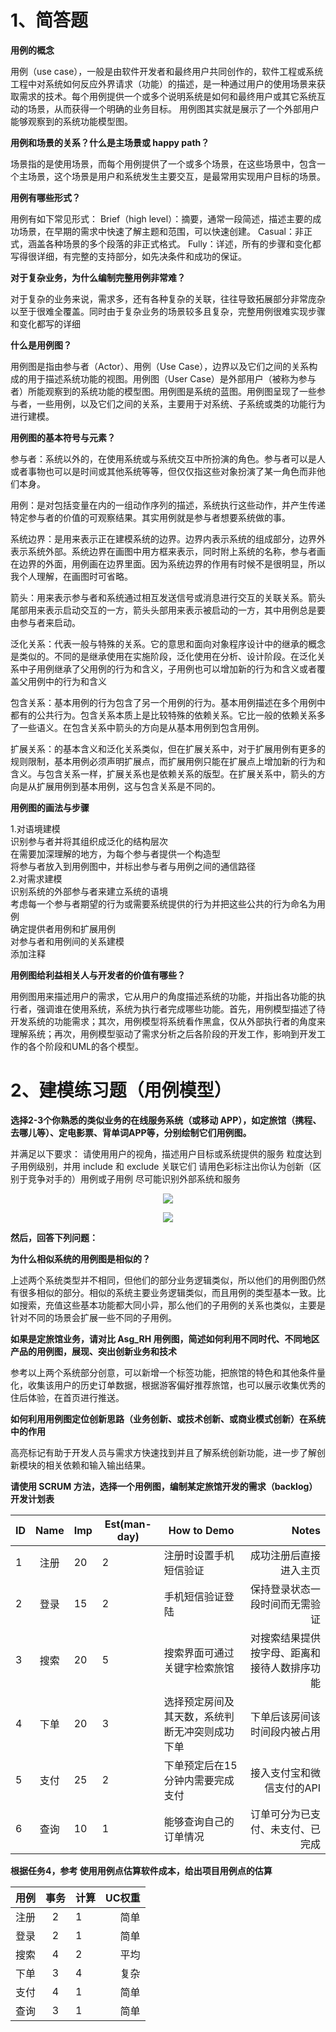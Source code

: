 # 1、简答题

**用例的概念**

用例（use case），一般是由软件开发者和最终用户共同创作的，软件工程或系统工程中对系统如何反应外界请求（功能）的描述，是一种通过用户的使用场景来获取需求的技术。每个用例提供一个或多个说明系统是如何和最终用户或其它系统互动的场景，从而获得一个明确的业务目标。
用例图其实就是展示了一个外部用户能够观察到的系统功能模型图。

**用例和场景的关系？什么是主场景或 happy path？**

场景指的是使用场景，而每个用例提供了一个或多个场景，在这些场景中，包含一个主场景，这个场景是用户和系统发生主要交互，是最常用实现用户目标的场景。

**用例有哪些形式？**

用例有如下常见形式：
Brief（high level）：摘要，通常一段简述，描述主要的成功场景，在早期的需求中快速了解主题和范围，可以快速创建。
Casual：非正式，涵盖各种场景的多个段落的非正式格式。
Fully：详述，所有的步骤和变化都写得很详细，有完整的支持部分，如先决条件和成功的保证。

**对于复杂业务，为什么编制完整用例非常难？**

对于复杂的业务来说，需求多，还有各种复杂的关联，往往导致拓展部分非常庞杂以至于很难全覆盖。同时由于复杂业务的场景较多且复杂，完整用例很难实现步骤和变化都写的详细

**什么是用例图？**

用例图是指由参与者（Actor）、用例（Use Case），边界以及它们之间的关系构成的用于描述系统功能的视图。用例图（User Case）是外部用户（被称为参与者）所能观察到的系统功能的模型图。用例图是系统的蓝图。用例图呈现了一些参与者，一些用例，以及它们之间的关系，主要用于对系统、子系统或类的功能行为进行建模。

**用例图的基本符号与元素？**

参与者：系统以外的，在使用系统或与系统交互中所扮演的角色。参与者可以是人或者事物也可以是时间或其他系统等等，但仅仅指这些对象扮演了某一角色而非他们本身。

用例：是对包括变量在内的一组动作序列的描述，系统执行这些动作，并产生传递特定参与者的价值的可观察结果。其实用例就是参与者想要系统做的事。

系统边界：是用来表示正在建模系统的边界。边界内表示系统的组成部分，边界外表示系统外部。系统边界在画图中用方框来表示，同时附上系统的名称，参与者画在边界的外面，用例画在边界里面。因为系统边界的作用有时候不是很明显，所以我个人理解，在画图时可省略。

箭头：用来表示参与者和系统通过相互发送信号或消息进行交互的关联关系。箭头尾部用来表示启动交互的一方，箭头头部用来表示被启动的一方，其中用例总是要由参与者来启动。

泛化关系：代表一般与特殊的关系。它的意思和面向对象程序设计中的继承的概念是类似的。不同的是继承使用在实施阶段，泛化使用在分析、设计阶段。在泛化关系中子用例继承了父用例的行为和含义，子用例也可以增加新的行为和含义或者覆盖父用例中的行为和含义

包含关系：基本用例的行为包含了另一个用例的行为。基本用例描述在多个用例中都有的公共行为。包含关系本质上是比较特殊的依赖关系。它比一般的依赖关系多了一些语义。在包含关系中箭头的方向是从基本用例到包含用例。

扩展关系：的基本含义和泛化关系类似，但在扩展关系中，对于扩展用例有更多的规则限制，基本用例必须声明扩展点，而扩展用例只能在扩展点上增加新的行为和含义。与包含关系一样，扩展关系也是依赖关系的版型。在扩展关系中，箭头的方向是从扩展用例到基本用例，这与包含关系是不同的。

**用例图的画法与步骤**

   1.对语境建模  
        识别参与者并将其组织成泛化的结构层次  
        在需要加深理解的地方，为每个参与者提供一个构造型  
        将参与者放入到用例图中，并标出参与者与用例之间的通信路径  
   2.对需求建模  
        识别系统的外部参与者来建立系统的语境  
        考虑每一个参与者期望的行为或需要系统提供的行为并把这些公共的行为命名为用例  
        确定提供者用例和扩展用例  
        对参与者和用例间的关系建模  
        添加注释  

**用例图给利益相关人与开发者的价值有哪些？**

用例图用来描述用户的需求，它从用户的角度描述系统的功能，并指出各功能的执行者，强调谁在使用系统，系统为执行者完成哪些功能。首先，用例模型描述了待开发系统的功能需求；其次，用例模型将系统看作黑盒，仅从外部执行者的角度来理解系统；再次，用例模型驱动了需求分析之后各阶段的开发工作，影响到开发工作的各个阶段和UML的各个模型。

# 2、建模练习题（用例模型）

**选择2-3个你熟悉的类似业务的在线服务系统（或移动 APP），如定旅馆（携程、去哪儿等）、定电影票、背单词APP等，分别绘制它们用例图。**

并满足以下要求：
请使用用户的视角，描述用户目标或系统提供的服务
粒度达到子用例级别，并用 include 和 exclude 关联它们
请用色彩标注出你认为创新（区别于竞争对手的）用例或子用例
尽可能识别外部系统和服务
<p align="center">
    <img src="http://a2.qpic.cn/psb?/V12Yw7W81QAuHz/3CQnzl.UCkNM54pejHuIu*QXuXYkE5snkXjm4zYRCBM!/m/dDUBAAAAAAAAnull&bo=fwN.AgAAAAADByI!&rf=photolist&t=5">
    <p align="center">
        <em></em>
    </p>
</p>
<p align="center">
    <img src="http://a1.qpic.cn/psb?/V12Yw7W81QAuHz/S8et2P3kAk8TGchGt29YdHArT6HXRTqJO6IO693goFU!/m/dMAAAAAAAAAAnull&bo=agOKAgAAAAADB8M!&rf=photolist&t=5">
    <p align="center">
        <em></em>
    </p>
</p>

**然后，回答下列问题：**

**为什么相似系统的用例图是相似的？**

上述两个系统类型并不相同，但他们的部分业务逻辑类似，所以他们的用例图仍然有很多相似的部分。相似的系统主要业务逻辑类似，而且用例的类型基本一致。比如搜索，充值这些基本功能都大同小异，那么他们的子用例的关系也类似，主要是针对不同的场景会扩展一些不同的子用例。

**如果是定旅馆业务，请对比 Asg_RH 用例图，简述如何利用不同时代、不同地区产品的用例图，展现、突出创新业务和技术**

 参考以上两个系统部分创意，可以新增一个标签功能，把旅馆的特色和其他条件量化，收集该用户的历史订单数据，根据游客偏好推荐旅馆，也可以展示收集优秀的住后体验，在首页进行推送。

**如何利用用例图定位创新思路（业务创新、或技术创新、或商业模式创新）在系统中的作用**

高亮标记有助于开发人员与需求方快速找到并且了解系统创新功能，进一步了解创新模块的相关依赖和输入输出结果。

**请使用 SCRUM 方法，选择一个用例图，编制某定旅馆开发的需求（backlog）开发计划表**

|ID|Name|Imp|Est(man-day)|How to Demo|Notes|
|----|:-------:|---------------|--------|------|-------:|
|1|注册|20|2|注册时设置手机短信验证|成功注册后直接进入主页|
|2|登录|15|2|手机短信验证登陆|保持登录状态一段时间而无需验证|
|3|搜索|20|5|搜索界面可通过关键字检索旅馆|对搜索结果提供按字母、距离和接待人数排序功能|
|4|下单|20|3|选择预定房间及其天数，系统判断无冲突则成功下单|下单后该房间该时间段内被占用|
|5|支付|25|2|下单预定后在15分钟内需要完成支付|接入支付宝和微信支付的API|
|6|查询|10|1|能够查询自己的订单情况|订单可分为已支付、未支付、已完成|

**根据任务4，参考 使用用例点估算软件成本，给出项目用例点的估算**

|用例|事务|计算|UC权重|
|----|:-------:|------|-------:|
|注册|2|1|简单
|登录|2|1|简单
|搜索|4|2|平均
|下单|3|4|复杂
|支付|4|1|简单
|查询|3|1|简单
